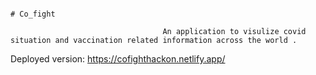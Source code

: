                                                                                # Co_fight 

                                      An application to visulize covid situation and vaccination related information across the world .





Deployed version: https://cofighthackon.netlify.app/



